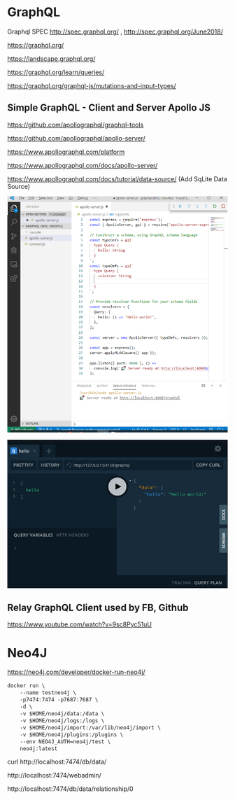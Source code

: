 # GraphQL 

Graphql SPEC <http://spec.graphql.org/> , <http://spec.graphql.org/June2018/>


<https://graphql.org/>

<https://landscape.graphql.org/>

<https://graphql.org/learn/queries/> 

<https://graphql.org/graphql-js/mutations-and-input-types/> 


## Simple GraphQL - Client and Server Apollo JS 

<https://github.com/apollographql/graphql-tools> 

<https://github.com/apollographql/apollo-server/> 

<https://www.apollographql.com/platform>

<https://www.apollographql.com/docs/apollo-server/> 

<https://www.apollographql.com/docs/tutorial/data-source/> (Add SqLite Data Source)


![Screenshot 2020 01 06 Apollo Graphql Server](pic/Screenshot_2020-01-06-apollo-graphql-server.png)

![Screenshot 2020 01 06 Apollo Graphql Server Ui](pic/Screenshot-2020-01-06-apollo-graphql-server-ui.png)

## Relay GraphQL Client used by FB, Github

https://www.youtube.com/watch?v=9sc8Pyc51uU 


# Neo4J

https://neo4j.com/developer/docker-run-neo4j/


    docker run \
        --name testneo4j \
        -p7474:7474 -p7687:7687 \
        -d \
        -v $HOME/neo4j/data:/data \
        -v $HOME/neo4j/logs:/logs \
        -v $HOME/neo4j/import:/var/lib/neo4j/import \
        -v $HOME/neo4j/plugins:/plugins \
        --env NEO4J_AUTH=neo4j/test \
        neo4j:latest

curl http://localhost:7474/db/data/

http://localhost:7474/webadmin/

http://localhost:7474/db/data/relationship/0

